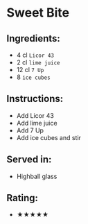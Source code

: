 # Sweet Bite

## Ingredients:
- 4 cl `Licor 43`
- 2 cl `lime juice`
- 12 cl `7 Up`
- 8 `ice cubes`

## Instructions:
- Add Licor 43
- Add lime juice
- Add 7 Up
- Add ice cubes and stir

## Served in:
- Highball glass

## Rating:
- ★★★★★